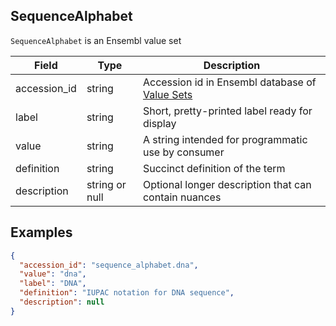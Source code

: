 ## SequenceAlphabet
`SequenceAlphabet` is an Ensembl value set

| Field        | Type           | Description                                                     |
|--------------|----------------|-----------------------------------------------------------------|
| accession_id | string         | Accession id in Ensembl database of [Value Sets](./value_set.md)
| label        | string         | Short, pretty-printed label ready for display
| value        | string         | A string intended for programmatic use by consumer
| definition   | string         | Succinct definition of the term
| description  | string or null | Optional longer description that can contain nuances

## Examples

```json
{
  "accession_id": "sequence_alphabet.dna",
  "value": "dna",
  "label": "DNA",
  "definition": "IUPAC notation for DNA sequence",
  "description": null
}
```
